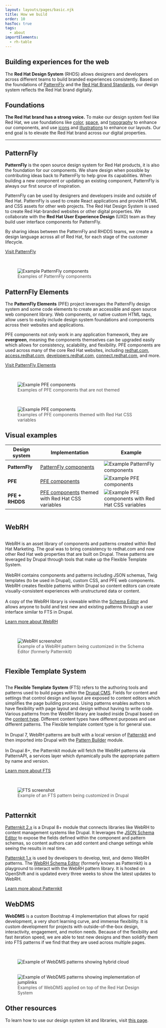 ```yaml
---
layout: layouts/pages/basic.njk
title: How we build
order: 10
hasToc: true
tags:
  - about
importElements:
  - rh-table  
---
```


<link rel="stylesheet" href="{{ '/assets/packages/@rhds/elements/elements/rh-table/rh-table-lightdom.css' | url }}">

<style>


  figcaption {
    color: var(--rh-color-text-secondary-on-light, #4d4d4d);
  }

  :is(#webrh-section, #flexible-template-system-section, .grid, figure) img {
    max-width: 100%;
    margin-block-start: var(--rh-space-2xl, 32px);
  }

  :is(#webrh-section, #flexible-template-system-section) div {
    display: flex;
    flex-direction: column;
    justify-content: center;
  }

</style>


## Building experiences for the web

The <strong>Red Hat Design System</strong> (RHDS) allows designers and developers across different teams to build branded experiences consistently. Based on the foundations of <a href="https://www.patternfly.org/v4/" target="_blank">PatternFly</a> and the <a href="https://www.redhat.com/en/about/brand/standards" target="_blank">Red Hat Brand Standards</a>, our design system reflects the Red&nbsp;Hat brand digitally.


## Foundations

<strong>The Red Hat brand has a strong voice.</strong> To make our design system feel like Red Hat, we use foundations like <a href="../../foundations/color">color</a>, <a href="../../foundations/spacing">space</a>, and <a href="../../foundations/typography">typography</a> to enhance our components, and use <a href="https://www.redhat.com/en/about/brand/standards/icons" target="_blank">icons</a> and <a href="https://www.redhat.com/en/about/brand/standards/illustration" target="_blank">illustrations</a> to enhance our layouts. Our end goal is to elevate the Red Hat brand across our digital properties.


<hr>


## PatternFly

<strong>PatternFly</strong> is the open source design system for Red Hat products, it is also the foundation for our components. We share design when possible by contributing ideas back to PatternFly to help grow its capabilities. When building a new component or updating an existing component, PatternFly is always our first source of inspiration.

PatternFly can be used by designers and developers inside and outside of Red Hat. PatternFly is used to create React applications and provide HTML and CSS assets for other web projects. The Red Hat Design System is used to create Red Hat-branded websites or other digital properties. We collaborate with the <strong>Red Hat User Experience Design</strong> (UXD) team as they build user interface components for PatternFly.

By sharing ideas between the PatternFly and RHDDS teams, we create a design language across all of Red Hat, for each stage of the customer lifecycle.

<rh-cta>
  <a href="https://www.patternfly.org/v4/" target="_blank">Visit PatternFly</a>
</rh-cta>
<figure>
  <img src="{{ '/assets/about/how-we-build/patternfly.svg' | url }}" alt="Example PatternFly components">
  <figcaption>Examples of PatternFly components</figcaption>
</figure>


## PatternFly Elements

The <strong>PatternFly Elements</strong> (PFE) project leverages the PatternFly design system and some code elements to create an accessible and open source web component library. Web components, or native custom HTML tags, allow users to easily include design system foundations and components across their websites and applications.

PFE components not only work in any application framework, they are <strong>evergreen</strong>, meaning the components themselves can be upgraded easily which allows for consistency, scalability, and flexibility. PFE components are used across many of the core Red Hat websites, including <a href="https://www.redhat.com/en" target="_blank">redhat.com</a>, <a href="https://access.redhat.com/" target="_blank">access.redhat.com</a>, <a href="https://developers.redhat.com/" target="_blank">developers.redhat.com</a>, <a href="https://connect.redhat.com/" target="_blank">connect.redhat.com</a>, and more.

<rh-cta>
  <a href="https://patternflyelements.com/" target="_blank">Visit PatternFly Elements</a>
</rh-cta>
<div class="grid sm-two-columns">
  <figure>
    <img src="{{ '/assets/about/how-we-build/patternfly-elements.svg' | url }}" alt="Example PFE components">
    <figcaption>Examples of PFE components that are not themed</figcaption>
  </figure>
  <figure>
    <img src="{{ '/assets/about/how-we-build/patternfly-elements-rh-themed.svg' | url }}" alt="Example PFE components">
    <figcaption>Examples of PFE components themed with Red Hat CSS variables</figcaption>
  </figure>
</div>


## Visual examples

<rh-table>
  <table>
    <thead>
      <tr>
        <th scope="col" data-label="Design System">Design system</th>
        <th scope="col" data-label="Implementation">Implementation</th>
        <th scope="col" data-label="Example">Example</th>
      </tr>
    </thead>
    <tbody>
      <tr>
        <td data-label="Design System">
          <strong>PatternFly</strong>
        </td>
        <td data-label="Implementation">
          <a href="https://www.patternfly.org/v4/" target="_blank">PatternFly components</a>
        </td>
        <td data-label="Example"><img src="{{ '/assets/about/how-we-build/table-patternfly.svg' | url }}" alt="Example PatternFly components"></td>
      </tr>
      <tr>
        <td data-label="Design System">
          <strong>PFE</strong>
        </td>
        <td data-label="Implementation">
          <a href="https://patternflyelements.com/components/" target="_blank">PFE components</a>
        </td>
        <td data-label="Example"><img src="{{ '/assets/about/how-we-build/table-pfe.svg' | url }}" alt="Example PFE components"></td>
      </tr>
      <tr>
        <td data-label="Design System">
          <strong>PFE + RHDDS</strong>
        </td>
        <td data-label="Implementation">
          <a href="https://patternflyelements.com/components/" target="_blank">PFE components</a> themed with Red Hat CSS variables</td>
        <td data-label="Example"><img src="{{ '/assets/about/how-we-build/table-pfe-rh.svg' | url }}" alt="Example PFE components with Red Hat CSS variables"></td>
      </tr>
    </tbody>
  </table>
</rh-table>


<div id="webrh-section" class="grid sm-two-columns">
  <div>
    <h2 id="webrh">WebRH</h2>
    <p>WebRH is an asset library of components and patterns created within Red Hat Marketing. The goal was to bring consistency to redhat.com and now other Red Hat web properties that are built on Drupal. These patterns are leveraged by Drupal through tools that make up the Flexible Template System.<br/><br/>WebRH contains components and patterns including JSON schemas, Twig templates (to be used in Drupal), custom CSS, and PFE web components. WebRH creates flexible patterns within Drupal so content editors can create visually-consistent experiences with unstructured data or content.<br/><br/>A copy of the WebRH library is viewable within the <a href="https://webrh-patternkit.int.open.paas.redhat.com/schema/pattern_page" target="_blank">Schema Editor</a> and allows anyone to build and test new and existing patterns through a user interface similar to FTS in Drupal.</p>
    <rh-cta>
      <a href="https://gitlab.corp.redhat.com/uxdd/webrh" target="_blank">Learn more about WebRH</a>
    </rh-cta>
  </div>
  <div>
    <figure>
      <img src="{{ '/assets/about/how-we-build/webrh.png' | url }}" alt="WebRH screenshot">
      <figcaption>Example of a WebRH pattern being customized in the Schema Editor (formerly Patternkit)</figcaption>
    </figure>
  </div>
</div>

<div id="flexible-template-system-section" class="grid sm-two-columns">
  <div>
    <h2 id="flexible-template-system">Flexible Template System</h2>
    <p>The <strong>Flexible Template System</strong> (FTS) refers to the authoring tools and patterns used to build pages within the <a href="https://www.drupal.org/" target="_blank">Drupal CMS</a>. Fields for content and settings that control design and layout are exposed to content editors which simplifies the page building process. Using patterns enables authors to have flexibility with page layout and design without having to write code. Various patterns from the WebRH library are loaded inside Drupal based on the <a href="https://source.redhat.com/groups/public/redhatcom/redhatcom_wiki/drupal_content_type_training__documentation_hub" target="_blank">content type</a>. Different content types have different purposes and use different patterns. The Flexible template content type is for general use.<br><br>In Drupal 7, WebRH patterns are built with a local version of <a href="https://www.drupal.org/project/patternkit" target="_blank">Patternkit</a> and then imported into Drupal with the <a href="https://www.drupal.org/project/patternbuilder" target="_blank">Pattern Builder</a> module.<br><br>In Drupal 8+, the Patternkit module will fetch the WebRH patterns via PatternAPI, a services layer which dynamically pulls the appropriate pattern by name and version.</p>
    <rh-cta>
      <a href="https://source.redhat.com/departments/marketing/digitalmarketingstrategy/flexibletemplatingsystem" target="_blank">Learn more about FTS</a>
    </rh-cta>
  </div>
  <div>
    <figure>
      <img src="/assets/about/how-we-build/flexible-template-system.png" alt="FTS screenshot">
      <figcaption>Example of an FTS pattern being customized in Drupal</figcaption>
    </figure>
  </div>
</div>


## Patternkit

<a href="https://www.drupal.org/project/patternkit" target="_blank">Patternkit 2.x</a> is a Drupal 8+ module that connects libraries like WebRH to content management systems like Drupal. It leverages the <a href="https://github.com/json-editor/json-editor" target="_blank">JSON Schema Editor</a> to expose the fields defined within the component and pattern schemas, so content authors can add content and change settings while seeing the results in real time.

<a href="https://github.com/PatternBuilder/pattern-kit" target="_blank">Patternkit 1.x</a> is used by developers to develop, test, and demo WebRH patterns. The <a href="https://webrh-patternkit.int.open.paas.redhat.com/schema/pattern_page" target="_blank">WebRH Schema Editor</a> (formerly known as Patternkit) is a playground to interact with the WebRH pattern library. It is hosted on OpenShift and is updated every three weeks to show the latest updates to WebRH.

<rh-cta>
  <a href="https://url.corp.redhat.com/webrh-schema-editor" target="_blank">Learn more about Patternkit</a>
</rh-cta>


## WebDMS

<strong>WebDMS</strong> is a custom Bootstrap 4 implementation that allows for rapid development, a very short learning curve, and immense flexibility. It is custom development for projects with outside-of-the-box design, interactivity, engagement, and motion needs. Because of the flexibility and fast iteration speed, we are able to test new designs and then solidify them into FTS patterns if we find that they are used across multiple pages.

<figure class="grid sm-two-columns">
  <img src="{{ '/assets/about/how-we-build/webdms-1.png' | url }}" alt="Example of WebDMS patterns showing hybrid cloud">
  <img src="{{ '/assets/about/how-we-build/webdms-2.png' | url }}" alt="Example of WebDMS patterns showing implementation of jumplinks">
  <figcaption>Examples of WebDMS applied on top of the Red Hat Design System</figcaption>
</figure>


<uxdot-feedback>
  <h2>Other resources</h2>
  <p>To learn how to use our design system kit and libraries, visit <a href="/get-started/">this page</a>.</p>
</uxdot-feedback>
